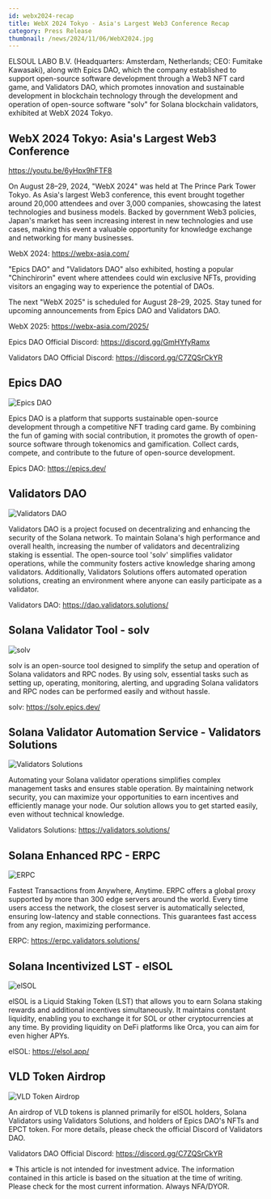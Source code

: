 ```yaml
---
id: webx2024-recap
title: WebX 2024 Tokyo - Asia's Largest Web3 Conference Recap
category: Press Release
thumbnail: /news/2024/11/06/WebX2024.jpg
---
```


ELSOUL LABO B.V. (Headquarters: Amsterdam, Netherlands; CEO: Fumitake Kawasaki), along with Epics DAO, which the company established to support open-source software development through a Web3 NFT card game, and Validators DAO, which promotes innovation and sustainable development in blockchain technology through the development and operation of open-source software "solv" for Solana blockchain validators, exhibited at WebX 2024 Tokyo.

## WebX 2024 Tokyo: Asia's Largest Web3 Conference

https://youtu.be/6yHpx9hFTF8

On August 28–29, 2024, "WebX 2024" was held at The Prince Park Tower Tokyo. As Asia's largest Web3 conference, this event brought together around 20,000 attendees and over 3,000 companies, showcasing the latest technologies and business models. Backed by government Web3 policies, Japan's market has seen increasing interest in new technologies and use cases, making this event a valuable opportunity for knowledge exchange and networking for many businesses.

WebX 2024: https://webx-asia.com/

"Epics DAO" and "Validators DAO" also exhibited, hosting a popular "Chinchirorin" event where attendees could win exclusive NFTs, providing visitors an engaging way to experience the potential of DAOs.

The next "WebX 2025" is scheduled for August 28–29, 2025. Stay tuned for upcoming announcements from Epics DAO and Validators DAO.

WebX 2025: https://webx-asia.com/2025/

Epics DAO Official Discord: https://discord.gg/GmHYfyRamx

Validators DAO Official Discord: https://discord.gg/C7ZQSrCkYR

## Epics DAO

![Epics DAO](/news/2024/11/06/EpicsDAO.jpg)

Epics DAO is a platform that supports sustainable open-source development through a competitive NFT trading card game. By combining the fun of gaming with social contribution, it promotes the growth of open-source software through tokenomics and gamification. Collect cards, compete, and contribute to the future of open-source development.

Epics DAO: https://epics.dev/

## Validators DAO

![Validators DAO](/news/2024/11/06/ValidatorsDAO.jpg)

Validators DAO is a project focused on decentralizing and enhancing the security of the Solana network. To maintain Solana's high performance and overall health, increasing the number of validators and decentralizing staking is essential. The open-source tool 'solv' simplifies validator operations, while the community fosters active knowledge sharing among validators. Additionally, Validators Solutions offers automated operation solutions, creating an environment where anyone can easily participate as a validator.

Validators DAO: https://dao.validators.solutions/

## Solana Validator Tool - solv

![solv](/news/2024/11/06/solv.jpg)

solv is an open-source tool designed to simplify the setup and operation of Solana validators and RPC nodes. By using solv, essential tasks such as setting up, operating, monitoring, alerting, and upgrading Solana validators and RPC nodes can be performed easily and without hassle.

solv: https://solv.epics.dev/

## Solana Validator Automation Service - Validators Solutions

![Validators Solutions](/news/2024/11/06/ValidatorsSolutions.jpg)

Automating your Solana validator operations simplifies complex management tasks and ensures stable operation. By maintaining network security, you can maximize your opportunities to earn incentives and efficiently manage your node. Our solution allows you to get started easily, even without technical knowledge.

Validators Solutions: https://validators.solutions/

## Solana Enhanced RPC - ERPC

![ERPC](/news/2024/11/06/ERPC.jpg)

Fastest Transactions from Anywhere, Anytime. ERPC offers a global proxy supported by more than 300 edge servers around the world. Every time users access the network, the closest server is automatically selected, ensuring low-latency and stable connections. This guarantees fast access from any region, maximizing performance.

ERPC: https://erpc.validators.solutions/

## Solana Incentivized LST - elSOL

![elSOL](/news/2024/11/06/elSOL.jpg)

elSOL is a Liquid Staking Token (LST) that allows you to earn Solana staking rewards and additional incentives simultaneously. It maintains constant liquidity, enabling you to exchange it for SOL or other cryptocurrencies at any time. By providing liquidity on DeFi platforms like Orca, you can aim for even higher APYs.

elSOL: https://elsol.app/

## VLD Token Airdrop

![VLD Token Airdrop](/news/2024/11/06/VLDComingSoonEN.jpg)

An airdrop of VLD tokens is planned primarily for elSOL holders, Solana Validators using Validators Solutions, and holders of Epics DAO's NFTs and EPCT token. For more details, please check the official Discord of Validators DAO.

Validators DAO Official Discord: https://discord.gg/C7ZQSrCkYR

※ This article is not intended for investment advice. The information contained
in this article is based on the situation at the time of writing. Please check
for the most current information. Always NFA/DYOR.
